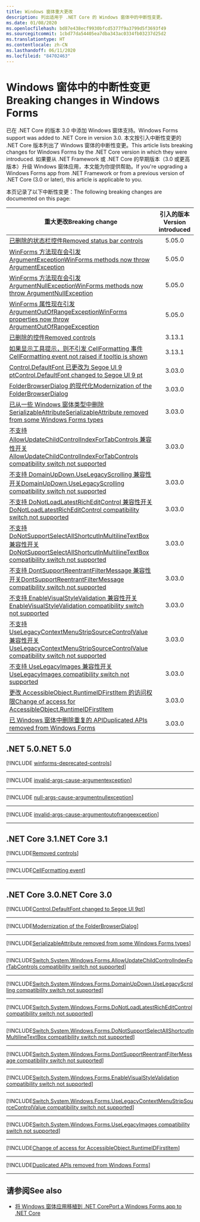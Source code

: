 ```yaml
---
title: Windows 窗体重大更改
description: 列出适用于 .NET Core 的 Windows 窗体中的中断性变更。
ms.date: 01/08/2020
ms.openlocfilehash: bd87e438ecf9930bfcd5377f9a3799d5f3693f49
ms.sourcegitcommit: 1cbd77da54405ea7dba343ac0334fb03237d25d2
ms.translationtype: HT
ms.contentlocale: zh-CN
ms.lasthandoff: 06/11/2020
ms.locfileid: "84702463"
---
```

# <a name="breaking-changes-in-windows-forms"></a><span data-ttu-id="c4e6a-103">Windows 窗体中的中断性变更</span><span class="sxs-lookup"><span data-stu-id="c4e6a-103">Breaking changes in Windows Forms</span></span>

<span data-ttu-id="c4e6a-104">已在 .NET Core 的版本 3.0 中添加 Windows 窗体支持。</span><span class="sxs-lookup"><span data-stu-id="c4e6a-104">Windows Forms support was added to .NET Core in version 3.0.</span></span> <span data-ttu-id="c4e6a-105">本文按引入中断性变更的 .NET Core 版本列出了 Windows 窗体的中断性变更。</span><span class="sxs-lookup"><span data-stu-id="c4e6a-105">This article lists breaking changes for Windows Forms by the .NET Core version in which they were introduced.</span></span> <span data-ttu-id="c4e6a-106">如果要从 .NET Framework 或 .NET Core 的早期版本（3.0 或更高版本）升级 Windows 窗体应用，本文能为你提供帮助。</span><span class="sxs-lookup"><span data-stu-id="c4e6a-106">If you're upgrading a Windows Forms app from .NET Framework or from a previous version of .NET Core (3.0 or later), this article is applicable to you.</span></span>

<span data-ttu-id="c4e6a-107">本页记录了以下中断性变更：</span><span class="sxs-lookup"><span data-stu-id="c4e6a-107">The following breaking changes are documented on this page:</span></span>

| <span data-ttu-id="c4e6a-108">重大更改</span><span class="sxs-lookup"><span data-stu-id="c4e6a-108">Breaking change</span></span> | <span data-ttu-id="c4e6a-109">引入的版本</span><span class="sxs-lookup"><span data-stu-id="c4e6a-109">Version introduced</span></span> |
| - | :-: |
| [<span data-ttu-id="c4e6a-110">已删除的状态栏控件</span><span class="sxs-lookup"><span data-stu-id="c4e6a-110">Removed status bar controls</span></span>](#removed-status-bar-controls) | <span data-ttu-id="c4e6a-111">5.0</span><span class="sxs-lookup"><span data-stu-id="c4e6a-111">5.0</span></span> |
| [<span data-ttu-id="c4e6a-112">WinForms 方法现在会引发 ArgumentException</span><span class="sxs-lookup"><span data-stu-id="c4e6a-112">WinForms methods now throw ArgumentException</span></span>](#winforms-methods-now-throw-argumentexception) | <span data-ttu-id="c4e6a-113">5.0</span><span class="sxs-lookup"><span data-stu-id="c4e6a-113">5.0</span></span> |
| [<span data-ttu-id="c4e6a-114">WinForms 方法现在会引发 ArgumentNullException</span><span class="sxs-lookup"><span data-stu-id="c4e6a-114">WinForms methods now throw ArgumentNullException</span></span>](#winforms-methods-now-throw-argumentnullexception) | <span data-ttu-id="c4e6a-115">5.0</span><span class="sxs-lookup"><span data-stu-id="c4e6a-115">5.0</span></span> |
| [<span data-ttu-id="c4e6a-116">WinForms 属性现在引发 ArgumentOutOfRangeException</span><span class="sxs-lookup"><span data-stu-id="c4e6a-116">WinForms properties now throw ArgumentOutOfRangeException</span></span>](#winforms-properties-now-throw-argumentoutofrangeexception) | <span data-ttu-id="c4e6a-117">5.0</span><span class="sxs-lookup"><span data-stu-id="c4e6a-117">5.0</span></span> |
| [<span data-ttu-id="c4e6a-118">已删除的控件</span><span class="sxs-lookup"><span data-stu-id="c4e6a-118">Removed controls</span></span>](#removed-controls) | <span data-ttu-id="c4e6a-119">3.1</span><span class="sxs-lookup"><span data-stu-id="c4e6a-119">3.1</span></span> |
| [<span data-ttu-id="c4e6a-120">如果显示工具提示，则不引发 CellFormatting 事件</span><span class="sxs-lookup"><span data-stu-id="c4e6a-120">CellFormatting event not raised if tooltip is shown</span></span>](#cellformatting-event-not-raised-if-tooltip-is-shown) | <span data-ttu-id="c4e6a-121">3.1</span><span class="sxs-lookup"><span data-stu-id="c4e6a-121">3.1</span></span> |
| [<span data-ttu-id="c4e6a-122">Control.DefaultFont 已更改为 Segoe UI 9 pt</span><span class="sxs-lookup"><span data-stu-id="c4e6a-122">Control.DefaultFont changed to Segoe UI 9 pt</span></span>](#default-control-font-changed-to-segoe-ui-9-pt) | <span data-ttu-id="c4e6a-123">3.0</span><span class="sxs-lookup"><span data-stu-id="c4e6a-123">3.0</span></span> |
| [<span data-ttu-id="c4e6a-124">FolderBrowserDialog 的现代化</span><span class="sxs-lookup"><span data-stu-id="c4e6a-124">Modernization of the FolderBrowserDialog</span></span>](#modernization-of-the-folderbrowserdialog) | <span data-ttu-id="c4e6a-125">3.0</span><span class="sxs-lookup"><span data-stu-id="c4e6a-125">3.0</span></span> |
| [<span data-ttu-id="c4e6a-126">已从一些 Windows 窗体类型中删除 SerializableAttribute</span><span class="sxs-lookup"><span data-stu-id="c4e6a-126">SerializableAttribute removed from some Windows Forms types</span></span>](#serializableattribute-removed-from-some-windows-forms-types) | <span data-ttu-id="c4e6a-127">3.0</span><span class="sxs-lookup"><span data-stu-id="c4e6a-127">3.0</span></span> |
| [<span data-ttu-id="c4e6a-128">不支持 AllowUpdateChildControlIndexForTabControls 兼容性开关</span><span class="sxs-lookup"><span data-stu-id="c4e6a-128">AllowUpdateChildControlIndexForTabControls compatibility switch not supported</span></span>](#allowupdatechildcontrolindexfortabcontrols-compatibility-switch-not-supported) | <span data-ttu-id="c4e6a-129">3.0</span><span class="sxs-lookup"><span data-stu-id="c4e6a-129">3.0</span></span> |
| [<span data-ttu-id="c4e6a-130">不支持 DomainUpDown.UseLegacyScrolling 兼容性开关</span><span class="sxs-lookup"><span data-stu-id="c4e6a-130">DomainUpDown.UseLegacyScrolling compatibility switch not supported</span></span>](#domainupdownuselegacyscrolling-compatibility-switch-not-supported) | <span data-ttu-id="c4e6a-131">3.0</span><span class="sxs-lookup"><span data-stu-id="c4e6a-131">3.0</span></span> |
| [<span data-ttu-id="c4e6a-132">不支持 DoNotLoadLatestRichEditControl 兼容性开关</span><span class="sxs-lookup"><span data-stu-id="c4e6a-132">DoNotLoadLatestRichEditControl compatibility switch not supported</span></span>](#donotloadlatestricheditcontrol-compatibility-switch-not-supported) | <span data-ttu-id="c4e6a-133">3.0</span><span class="sxs-lookup"><span data-stu-id="c4e6a-133">3.0</span></span> |
| [<span data-ttu-id="c4e6a-134">不支持 DoNotSupportSelectAllShortcutInMultilineTextBox 兼容性开关</span><span class="sxs-lookup"><span data-stu-id="c4e6a-134">DoNotSupportSelectAllShortcutInMultilineTextBox compatibility switch not supported</span></span>](#donotsupportselectallshortcutinmultilinetextbox-compatibility-switch-not-supported) | <span data-ttu-id="c4e6a-135">3.0</span><span class="sxs-lookup"><span data-stu-id="c4e6a-135">3.0</span></span> |
| [<span data-ttu-id="c4e6a-136">不支持 DontSupportReentrantFilterMessage 兼容性开关</span><span class="sxs-lookup"><span data-stu-id="c4e6a-136">DontSupportReentrantFilterMessage compatibility switch not supported</span></span>](#dontsupportreentrantfiltermessage-compatibility-switch-not-supported) | <span data-ttu-id="c4e6a-137">3.0</span><span class="sxs-lookup"><span data-stu-id="c4e6a-137">3.0</span></span> |
| [<span data-ttu-id="c4e6a-138">不支持 EnableVisualStyleValidation 兼容性开关</span><span class="sxs-lookup"><span data-stu-id="c4e6a-138">EnableVisualStyleValidation compatibility switch not supported</span></span>](#enablevisualstylevalidation-compatibility-switch-not-supported) | <span data-ttu-id="c4e6a-139">3.0</span><span class="sxs-lookup"><span data-stu-id="c4e6a-139">3.0</span></span> |
| [<span data-ttu-id="c4e6a-140">不支持 UseLegacyContextMenuStripSourceControlValue 兼容性开关</span><span class="sxs-lookup"><span data-stu-id="c4e6a-140">UseLegacyContextMenuStripSourceControlValue compatibility switch not supported</span></span>](#uselegacycontextmenustripsourcecontrolvalue-compatibility-switch-not-supported) | <span data-ttu-id="c4e6a-141">3.0</span><span class="sxs-lookup"><span data-stu-id="c4e6a-141">3.0</span></span> |
| [<span data-ttu-id="c4e6a-142">不支持 UseLegacyImages 兼容性开关</span><span class="sxs-lookup"><span data-stu-id="c4e6a-142">UseLegacyImages compatibility switch not supported</span></span>](#uselegacyimages-compatibility-switch-not-supported) | <span data-ttu-id="c4e6a-143">3.0</span><span class="sxs-lookup"><span data-stu-id="c4e6a-143">3.0</span></span> |
| [<span data-ttu-id="c4e6a-144">更改 AccessibleObject.RuntimeIDFirstItem 的访问权限</span><span class="sxs-lookup"><span data-stu-id="c4e6a-144">Change of access for AccessibleObject.RuntimeIDFirstItem</span></span>](#change-of-access-for-accessibleobjectruntimeidfirstitem) | <span data-ttu-id="c4e6a-145">3.0</span><span class="sxs-lookup"><span data-stu-id="c4e6a-145">3.0</span></span> |
| [<span data-ttu-id="c4e6a-146">已 Windows 窗体中删除重复的 API</span><span class="sxs-lookup"><span data-stu-id="c4e6a-146">Duplicated APIs removed from Windows Forms</span></span>](#duplicated-apis-removed-from-windows-forms) | <span data-ttu-id="c4e6a-147">3.0</span><span class="sxs-lookup"><span data-stu-id="c4e6a-147">3.0</span></span> |

## <a name="net-50"></a><span data-ttu-id="c4e6a-148">.NET 5.0</span><span class="sxs-lookup"><span data-stu-id="c4e6a-148">.NET 5.0</span></span>

[!INCLUDE [winforms-deprecated-controls](../../../includes/core-changes/windowsforms/5.0/winforms-deprecated-controls.md)]

***

[!INCLUDE [invalid-args-cause-argumentexception](../../../includes/core-changes/windowsforms/5.0/invalid-args-cause-argumentexception.md)]

***

[!INCLUDE [null-args-cause-argumentnullexception](../../../includes/core-changes/windowsforms/5.0/null-args-cause-argumentnullexception.md)]

***

[!INCLUDE [invalid-args-cause-argumentoutofrangeexception](../../../includes/core-changes/windowsforms/5.0/invalid-args-cause-argumentoutofrangeexception.md)]

***

## <a name="net-core-31"></a><span data-ttu-id="c4e6a-149">.NET Core 3.1</span><span class="sxs-lookup"><span data-stu-id="c4e6a-149">.NET Core 3.1</span></span>

[!INCLUDE[Removed controls](~/includes/core-changes/windowsforms/3.1/remove-controls-3.1.md)]

***

[!INCLUDE[CellFormatting event](~/includes/core-changes/windowsforms/3.1/cellformatting-event-not-raised.md)]

***

## <a name="net-core-30"></a><span data-ttu-id="c4e6a-150">.NET Core 3.0</span><span class="sxs-lookup"><span data-stu-id="c4e6a-150">.NET Core 3.0</span></span>

[!INCLUDE[Control.DefaultFont changed to Segoe UI 9pt](~/includes/core-changes/windowsforms/3.0/control-defaultfont-changed.md)]

***

[!INCLUDE[Modernization of the FolderBrowserDialog](~/includes/core-changes/windowsforms/3.0/modernized-folderbrowserdialog.md)]

***

[!INCLUDE[SerializableAttribute removed from some Windows Forms types](~/includes/core-changes/windowsforms/3.0/remove-serializationattribute.md)]

***

[!INCLUDE[Switch.System.Windows.Forms.AllowUpdateChildControlIndexForTabControls compatibility switch not supported](~/includes/core-changes/windowsforms/3.0/deprecate-allowupdatechildcontrolindexfortabcontrols.md)]

***

[!INCLUDE[Switch.System.Windows.Forms.DomainUpDown.UseLegacyScrolling compatibility switch not supported](~/includes/core-changes/windowsforms/3.0/deprecate-uselegacyscrolling.md)]

***

[!INCLUDE[Switch.System.Windows.Forms.DoNotLoadLatestRichEditControl compatibility switch not supported](~/includes/core-changes/windowsforms/3.0/deprecate-donotloadlatestricheditcontrol.md)]

***

[!INCLUDE[Switch.System.Windows.Forms.DoNotSupportSelectAllShortcutInMultilineTextBox compatibility switch not supported](~/includes/core-changes/windowsforms/3.0/deprecate-donotsupportselectallshortcutinmultilinetextbox.md)]

***

[!INCLUDE[Switch.System.Windows.Forms.DontSupportReentrantFilterMessage compatibility switch not supported](~/includes/core-changes/windowsforms/3.0/deprecate-dontsupportreentrantfiltermessage.md)]

***

[!INCLUDE[Switch.System.Windows.Forms.EnableVisualStyleValidation compatibility switch not supported](~/includes/core-changes/windowsforms/3.0/deprecate-enablevisualstylevalidation.md)]

***

[!INCLUDE[Switch.System.Windows.Forms.UseLegacyContextMenuStripSourceControlValue compatibility switch not supported](~/includes/core-changes/windowsforms/3.0/deprecate-uselegacycontextmenustripsourcecontrolvalue.md)]

***

[!INCLUDE[Switch.System.Windows.Forms.UseLegacyImages compatibility switch not supported](~/includes/core-changes/windowsforms/3.0/deprecate-uselegacyimages.md)]

***

[!INCLUDE[Change of access for AccessibleObject.RuntimeIDFirstItem](~/includes/core-changes/windowsforms/3.0/changed-access-for-runtimeidfirstitem.md)]

***

[!INCLUDE[Duplicated APIs removed from Windows Forms](~/includes/core-changes/windowsforms/3.0/remove-duplicated-apis.md)]

***

## <a name="see-also"></a><span data-ttu-id="c4e6a-151">请参阅</span><span class="sxs-lookup"><span data-stu-id="c4e6a-151">See also</span></span>

- [<span data-ttu-id="c4e6a-152">将 Windows 窗体应用移植到 .NET Core</span><span class="sxs-lookup"><span data-stu-id="c4e6a-152">Port a Windows Forms app to .NET Core</span></span>](../porting/winforms.md)
